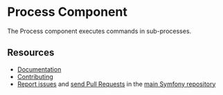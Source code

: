 # Process Component

The Process component executes commands in sub-processes.

## Resources

- [Documentation](https://symfony.com/doc/current/components/process.html)
- [Contributing](https://symfony.com/doc/current/contributing/index.html)
- [Report issues](https://github.com/symfony/symfony/issues) and
  [send Pull Requests](https://github.com/symfony/symfony/pulls)
  in the [main Symfony repository](https://github.com/symfony/symfony)
